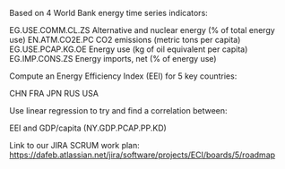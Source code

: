 Based on 4 World Bank energy time series indicators:

EG.USE.COMM.CL.ZS Alternative and nuclear energy (% of total energy use) EN.ATM.CO2E.PC CO2 emissions (metric tons per capita) EG.USE.PCAP.KG.OE Energy use (kg of oil equivalent per capita) EG.IMP.CONS.ZS Energy imports, net (% of energy use)

Compute an Energy Efficiency Index (EEI) for 5 key countries:

CHN FRA JPN RUS USA

Use linear regression to try and find a correlation between:

EEI and GDP/capita (NY.GDP.PCAP.PP.KD)



Link to our JIRA SCRUM work plan: https://dafeb.atlassian.net/jira/software/projects/ECI/boards/5/roadmap


